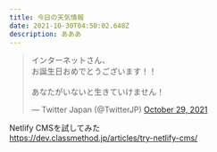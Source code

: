 ```yaml
---
title: 今日の天気情報
date: 2021-10-30T04:50:02.648Z
description: あああ
---
```

<!--StartFragment-->

<blockquote class="twitter-tweet"><p lang="ja" dir="ltr">インターネットさん、<br>お誕生日おめでとうございます！！<br><br>あなたがいないと生きていけません！</p>&mdash; Twitter Japan (@TwitterJP) <a href="https://twitter.com/TwitterJP/status/1453887253558747140?ref_src=twsrc%5Etfw">October 29, 2021</a></blockquote> <script async src="https://platform.twitter.com/widgets.js" charset="utf-8"></script>

<!--EndFragment-->

Netlify CMSを試してみた<br>
https://dev.classmethod.jp/articles/try-netlify-cms/

